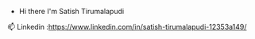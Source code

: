 - Hi there
      I'm Satish Tirumalapudi


📫 Linkedin :https://www.linkedin.com/in/satish-tirumalapudi-12353a149/ 
